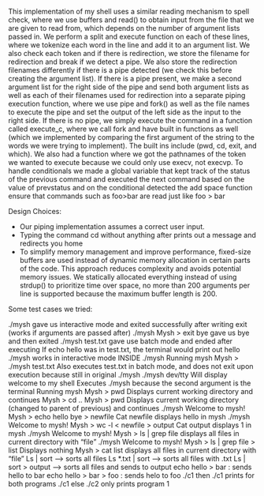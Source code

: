 This implementation of my shell uses a similar reading mechanism to spell check, where we use
buffers and read() to obtain input from the file that we are given to read from, which depends on
the number of argument lists passed in. We perform a split and execute function on each of these
lines, where we tokenize each word in the line and add it to an argument list. We also
check each token and if there is redirection, we store the filename for redirection and break if we
detect a pipe. We also store the redirection filenames differently if there is a pipe detected (we
check this before creating the argument list). If there is a pipe present, we make a second
argument list for the right side of the pipe and send both argument lists as well as each of their
filenames used for redirection into a separate piping execution function, where we use pipe and
fork() as well as the file names to execute the pipe and set the output of the left side as the input
to the right side. If there is no pipe, we simply execute the command in a function called
execute_c, where we call fork and have built in functions as well (which we implemented by
comparing the first argument of the string to the words we were trying to implement). The built
ins include (pwd, cd, exit, and which). We also had a function where we got the pathnames of
the token we wanted to execute because we could only use execv, not execvp.
To handle conditionals we made a global variable that kept track of the status of the previous
command and executed the next command based on the value of prevstatus and on the conditional detected
the add space function ensure that commands such as foo>bar are read just like foo > bar

Design Choices:
- Our piping implementation assumes a correct user input.
- Typing the command cd without anything after prints out a message and redirects you home
- To simplify memory management and improve performance, fixed-size buffers are used instead
of dynamic memory allocation in certain parts of the code. This approach reduces complexity and
avoids potential memory issues. We statically allocated everything instead of using strdup() to
prioritize time over space, no more than 200 arguments per line is supported because the maximum
buffer length is 200.


Some test cases we tried:

./mysh gave us interactive mode and exited successfully after writing exit (works if arguments are passed after)
./mysh
Mysh > exit bye gave us bye and then exited
./mysh test.txt gave use batch mode and ended after executing
If echo hello was in test.txt, the terminal would print out hello
./mysh works in interactive mode INSIDE ./mysh
Running mysh
Mysh > ./mysh test.txt
Also executes test.txt in batch mode, and does not exit upon execution because still in original ./mysh
./mysh dev/tty
Will display welcome to my shell
Executes ./mysh because the second argument is the terminal
Running mysh
Mysh > pwd
Displays current working directory and continues
Mysh > cd ..
Mysh > pwd
Displays current working directory (changed to parent of previous) and continues
./mysh
Welcome to mysh!
Mysh > echo hello bye > newfile
Cat newfile displays hello in mysh
./mysh
Welcome to mysh!
Mysh > wc -l < newfile > output
Cat output displays 1 in mysh
./mysh
Welcome to mysh!
Mysh > ls | grep file
displays all files in current directory with “file”
./mysh
Welcome to mysh!
Mysh > ls | grep file > list
Displays nothing
Mysh > cat list
displays all files in current directory with “file”
Ls | sort —> sorts all files
Ls *.txt | sort —> sorts all files with .txt
Ls | sort > output —> sorts all files and sends to output
echo hello > bar : sends hello to bar
echo hello > bar > foo : sends helo to foo
./c1 then ./c1 prints for both programs
./c1 else ./c2 only prints program 1
